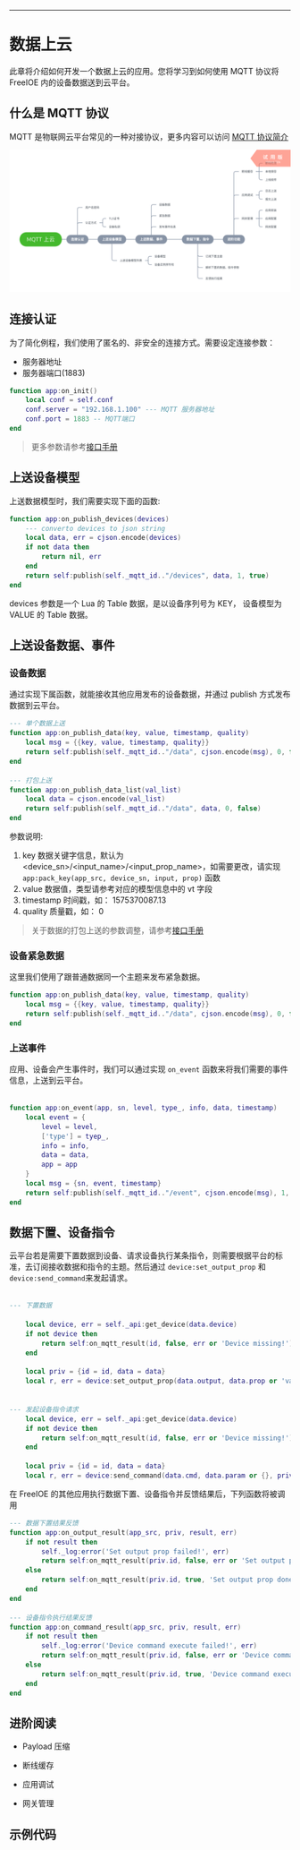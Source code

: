 
---

# 数据上云

此章将介绍如何开发一个数据上云的应用。您将学习到如何使用 MQTT 协议将 FreeIOE 内的设备数据送到云平台。

## 什么是 MQTT 协议

MQTT 是物联网云平台常见的一种对接协议，更多内容可以访问 [MQTT 协议简介](https://wiki.freeioe.org/doku.php?id=mqtt:start)

![数据上云应用](images/mqtt_cloud.png)

## 连接认证

为了简化例程，我们使用了匿名的、非安全的连接方式。需要设定连接参数：
* 服务器地址
* 服务器端口(1883)

``` lua
function app:on_init()
	local conf = self.conf
	conf.server = "192.168.1.100" --- MQTT 服务器地址
	conf.port = 1883 -- MQTT端口
end
```

> 更多参数请参考[接口手册](../../../reference/app/base/mqtt.md)

## 上送设备模型

上送数据模型时，我们需要实现下面的函数:

``` lua
function app:on_publish_devices(devices)
	--- converto devices to json string
	local data, err = cjson.encode(devices)
	if not data then
		return nil, err
	end
	return self:publish(self._mqtt_id.."/devices", data, 1, true)
end
```

devices 参数是一个 Lua 的 Table 数据，是以设备序列号为 KEY， 设备模型为 VALUE 的 Table 数据。

## 上送设备数据、事件

### 设备数据

通过实现下属函数，就能接收其他应用发布的设备数据，并通过 publish 方式发布数据到云平台。

```lua
--- 单个数据上送
function app:on_publish_data(key, value, timestamp, quality)
	local msg = {{key, value, timestamp, quality}}
	return self:publish(self._mqtt_id.."/data", cjson.encode(msg), 0, false)
end

--- 打包上送
function app:on_publish_data_list(val_list)
    local data = cjson.encode(val_list)
	return self:publish(self._mqtt_id.."/data", data, 0, false)
end
```

参数说明:
1. key
   数据关键字信息，默认为 <device_sn>/<input_name>/<input_prop_name>，如需要更改，请实现```app:pack_key(app_src, device_sn, input, prop)``` 函数
2. value
   数据值，类型请参考对应的模型信息中的 vt 字段
3. timestamp
   时间戳，如： 1575370087.13
4. quality
   质量戳，如： 0

> 关于数据的打包上送的参数调整，请参考[接口手册](../../../reference/app/base/mqtt.md)

### 设备紧急数据

这里我们使用了跟普通数据同一个主题来发布紧急数据。


```lua
function app:on_publish_data(key, value, timestamp, quality)
	local msg = {{key, value, timestamp, quality}}
	return self:publish(self._mqtt_id.."/data", cjson.encode(msg), 0, false)
end
```

### 上送事件

应用、设备会产生事件时，我们可以通过实现 ```on_event``` 函数来将我们需要的事件信息，上送到云平台。

```lua

function app:on_event(app, sn, level, type_, info, data, timestamp)
	local event = {
		level = level,
		['type'] = tyep_,
		info = info,
		data = data,
		app = app
	}
	local msg = {sn, event, timestamp}
	return self:publish(self._mqtt_id.."/event", cjson.encode(msg), 1, false)
end
```

## 数据下置、设备指令

云平台若是需要下置数据到设备、请求设备执行某条指令，则需要根据平台的标准，去订阅接收数据和指令的主题。然后通过 ```device:set_output_prop``` 和 ```device:send_command```来发起请求。

```lua

--- 下置数据

	local device, err = self._api:get_device(data.device)
	if not device then
		return self:on_mqtt_result(id, false, err or 'Device missing!')
	end

	local priv = {id = id, data = data}
	local r, err = device:set_output_prop(data.output, data.prop or 'value', data.value, ioe.time(), priv)


--- 发起设备指令请求
	local device, err = self._api:get_device(data.device)
	if not device then
		return self:on_mqtt_result(id, false, err or 'Device missing!')
	end

	local priv = {id = id, data = data}
	local r, err = device:send_command(data.cmd, data.param or {}, priv)
```

在 FreeIOE 的其他应用执行数据下置、设备指令并反馈结果后，下列函数将被调用

```lua
--- 数据下置结果反馈
function app:on_output_result(app_src, priv, result, err)
	if not result then
		self._log:error('Set output prop failed!', err)
		return self:on_mqtt_result(priv.id, false, err or 'Set output prop failed')
	else
		return self:on_mqtt_result(priv.id, true, 'Set output prop done!!')
	end
end

--- 设备指令执行结果反馈
function app:on_command_result(app_src, priv, result, err)
	if not result then
		self._log:error('Device command execute failed!', err)
		return self:on_mqtt_result(priv.id, false, err or 'Device command execute failed!')
	else
		return self:on_mqtt_result(priv.id, true, 'Device command execute done!!')
	end
end
```

## 进阶阅读

* Payload 压缩

* 断线缓存

* 应用调试

* 网关管理

## 示例代码
